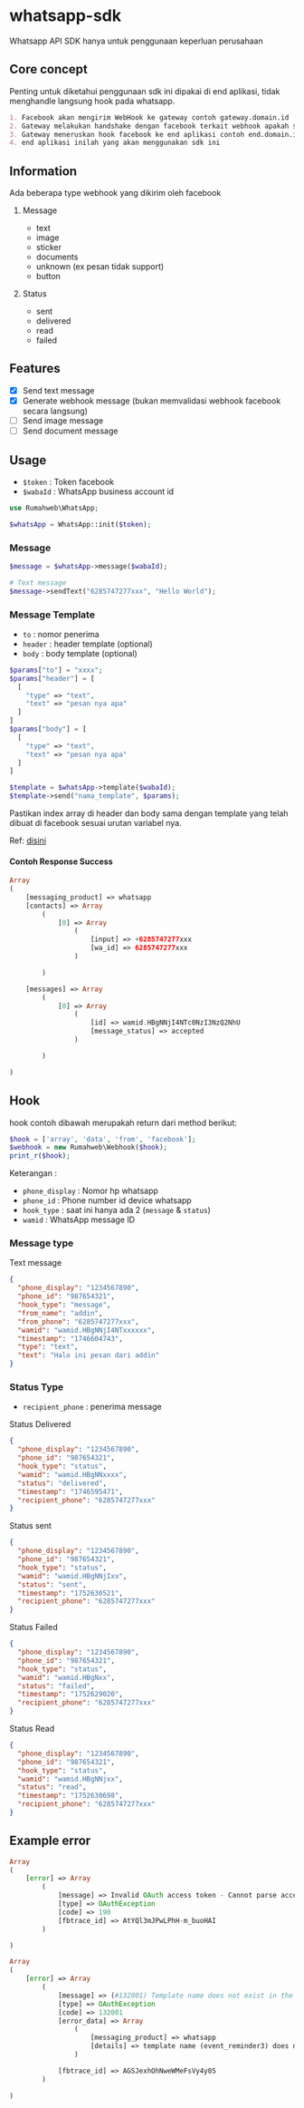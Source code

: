 # whatsapp-sdk

Whatsapp API SDK hanya untuk penggunaan keperluan perusahaan

## Core concept

Penting untuk diketahui penggunaan sdk ini dipakai di end aplikasi, tidak menghandle langsung hook pada whatsapp.

```md
1. Facebook akan mengirim WebHook ke gateway contoh gateway.domain.id
2. Gateway melakukan handshake dengan facebook terkait webhook apakah sesuai key atau tidak
3. Gateway meneruskan hook facebook ke end aplikasi contoh end.domain.id
4. end aplikasi inilah yang akan menggunakan sdk ini
```

## Information

Ada beberapa type webhook yang dikirim oleh facebook

1. Message

    - text
    - image
    - sticker
    - documents
    - unknown (ex pesan tidak support)
    - button

2. Status

    - sent
    - delivered
    - read
    - failed

## Features

- [x] Send text message
- [x] Generate webhook message (bukan memvalidasi webhook facebook secara langsung)
- [ ] Send image message
- [ ] Send document message

## Usage

- `$token` : Token facebook
- `$wabaId` : WhatsApp business account id

```php
use Rumahweb\WhatsApp;

$whatsApp = WhatsApp::init($token);
```

### Message

```php
$message = $whatsApp->message($wabaId); 

# Text message
$message->sendText("6285747277xxx", "Hello World");
```

### Message Template

- `to` : nomor penerima
- `header` : header template (optional)
- `body` : body template (optional)

```php
$params["to"] = "xxxx";
$params["header"] = [
  [
    "type" => "text",
    "text" => "pesan nya apa"
  ]
]
$params["body"] = [
  [
    "type" => "text",
    "text" => "pesan nya apa"
  ]
]

$template = $whatsApp->template($wabaId);
$template->send("nama_template", $params);
```

Pastikan index array di header dan body sama dengan template yang telah dibuat di facebook sesuai urutan variabel nya.

Ref: [disini](https://developers.facebook.com/docs/whatsapp/cloud-api/guides/send-message-templates#sample-request)

#### Contoh Response Success

```php
Array
(
    [messaging_product] => whatsapp
    [contacts] => Array
        (
            [0] => Array
                (
                    [input] => +6285747277xxx
                    [wa_id] => 6285747277xxx
                )

        )

    [messages] => Array
        (
            [0] => Array
                (
                    [id] => wamid.HBgNNjI4NTc0NzI3NzQ2NhU
                    [message_status] => accepted
                )

        )

)

```

## Hook

hook contoh dibawah merupakah return dari method berikut:

```php
$hook = ['array', 'data', 'from', 'facebook'];
$webhook = new Rumahweb\Webhook($hook);
print_r($hook);
```

Keterangan :

- `phone_display` : Nomor hp whatsapp
- `phone_id` : Phone number id device whatsapp
- `hook_type` : saat ini hanya ada 2 (`message` & `status`)
- `wamid` : WhatsApp message ID

### Message type

Text message

```json
{
  "phone_display": "1234567890",
  "phone_id": "987654321",
  "hook_type": "message",
  "from_name": "addin",
  "from_phone": "6285747277xxx",
  "wamid": "wamid.HBgNNjI4NTxxxxxx",
  "timestamp": "1746604743",
  "type": "text",
  "text": "Halo ini pesan dari addin"
}
```

### Status Type

- `recipient_phone` : penerima message

Status Delivered

```json
{
  "phone_display": "1234567890",
  "phone_id": "987654321",
  "hook_type": "status",
  "wamid": "wamid.HBgNNxxxx",
  "status": "delivered",
  "timestamp": "1746595471",
  "recipient_phone": "6285747277xxx"
}
```

Status sent

```json
{
  "phone_display": "1234567890",
  "phone_id": "987654321",
  "hook_type": "status",
  "wamid": "wamid.HBgNNjIxx",
  "status": "sent",
  "timestamp": "1752630521",
  "recipient_phone": "6285747277xxx"
}
```

Status Failed

```json
{
  "phone_display": "1234567890",
  "phone_id": "987654321",
  "hook_type": "status",
  "wamid": "wamid.HBgNxx",
  "status": "failed",
  "timestamp": "1752629020",
  "recipient_phone": "6285747277xxx"
}
```

Status Read

```json
{
  "phone_display": "1234567890",
  "phone_id": "987654321",
  "hook_type": "status",
  "wamid": "wamid.HBgNNjxx",
  "status": "read",
  "timestamp": "1752630698",
  "recipient_phone": "6285747277xxx"
}
```

## Example error

```php
Array
(
    [error] => Array
        (
            [message] => Invalid OAuth access token - Cannot parse access token
            [type] => OAuthException
            [code] => 190
            [fbtrace_id] => AtYQl3mJPwLPhH-m_buoHAI
        )

)
```

```php
Array
(
    [error] => Array
        (
            [message] => (#132001) Template name does not exist in the translation
            [type] => OAuthException
            [code] => 132001
            [error_data] => Array
                (
                    [messaging_product] => whatsapp
                    [details] => template name (event_reminder3) does not exist in id_ID
                )

            [fbtrace_id] => AGSJexhOhNweWMeFsVy4y05
        )

)
```